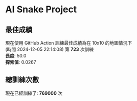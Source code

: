 
# AI Snake Project

## **最佳成績**
























































































現在使用 GitHub Action 訓練最佳成績為在 10x10 的地圖情況下  
(時間 2024-12-05 22:14:08) 第 **723** 次訓練  
**長度**: 50.0  
**探索值**: 0.0267

















































































































































































## 總訓練次數
現在已經訓練了: **769000** 次
